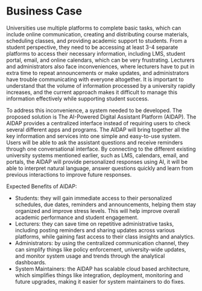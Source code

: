 # Business Case

Universities use multiple platforms to complete basic tasks, which can include online communication, creating and distributing course materials, scheduling classes, and providing academic support to students. From a student perspective, they need to be accessing at least 3-4 separate platforms to access their necessary information, including LMS, student portal, email, and online calendars, which can be very frustrating. Lecturers and administrators also face inconveniences, where lecturers have to put in extra time to repeat announcements or make updates, and administrators have trouble communicating with everyone altogether. It is important to understand that the volume of information processed by a university rapidly increases, and the current approach makes it difficult to manage this information effectively while supporting student success.

To address this inconvenience, a system needed to be developed. The proposed solution is The AI-Powered Digital Assistant Platform (AIDAP). The AIDAP provides a centralized interface instead of requiring users to check several different apps and programs. The AIDAP will bring together all the key information and services into one simple and easy-to-use system. Users will be able to ask the assistant questions and receive reminders through one conversational interface. By connecting to the different existing university systems mentioned earlier, such as LMS, calendars, email, and portals, the AIDAP will provide personalized responses using AI, it will be able to interpret natural language, answer questions quickly and learn from previous interactions to improve future responses. 

Expected Benefits of AIDAP:
- Students: they will gain immediate access to their personalized schedules, due dates, reminders and announcements, helping them stay organized and improve stress levels. This will help improve overall academic performance and student engagement. 
- Lecturers: they can save time on repetitive administrative tasks, including posting reminders and sharing updates across various platforms, while gaining fast access to their class insights and analytics. 
- Administrators: by using the centralized communication channel, they can simplify things like policy enforcement, university-wide updates, and monitor system usage and trends through the analytical dashboards.
- System Maintainers: the AIDAP has scalable cloud based architecture, which simplifies things like integration, deployment, monitoring and future upgrades, making it easier for system maintainers to do fixes.


